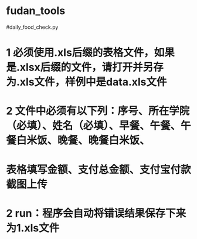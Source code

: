 # fudan_tools

#daily_food_check.py
# 1 必须使用.xls后缀的表格文件，如果是.xlsx后缀的文件，请打开并另存为.xls文件，样例中是data.xls文件
# 2 文件中必须有以下列：序号、所在学院（必填）、姓名（必填）、早餐、午餐、午餐白米饭、晚餐、晚餐白米饭、
#    表格填写金额、支付总金额、支付宝付款截图上传
# 2 run：程序会自动将错误结果保存下来为1.xls文件
